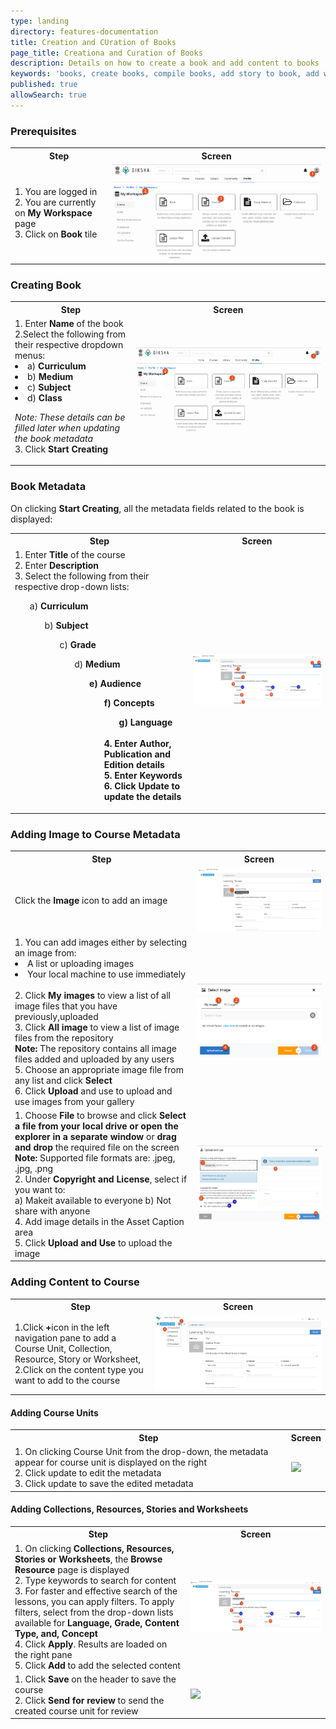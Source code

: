 ```yaml
---
type: landing
directory: features-documentation
title: Creation and CUration of Books
page_title: Creationa and Curation of Books
description: Details on how to create a book and add content to books
keywords: 'books, create books, compile books, add story to book, add worksheets'
published: true
allowSearch: true
---
```


### Prerequisites
<table>
  <tr>
    <th>Step</th>
    <th>Screen</th>
  </tr>
  <tr>
    <td>1. You are logged in <br>2. You are currently on <strong>My Workspace</strong> page <br>3. Click on <strong>Book</strong> tile
       </td>
      <td><img src="pages/features-documentation/images/course_workspace.png"></td>
  </tr>
  </table>
  
 ### Creating Book
 <table>
  <tr>
    <th>Step</th>
    <th>Screen</th>
  </tr>
  <tr>
    <td>1. Enter <strong>Name</strong> of the book <br>2.Select the following from their respective dropdown menus: <li>a) <strong>Curriculum</strong> <li>b) <strong>Medium</strong> <li>c) <strong>Subject</strong> <li>d) <strong>Class</strong>
      
*Note: These details can be filled later when updating the book metadata* 
<br>3. Click <strong>Start Creating</strong>
       </td>
      <td><img src="pages/features-documentation/images/course_workspace.png"></td>
  </tr>
  </table>
  
  ### Book Metadata
  On clicking <strong>Start Creating</strong>, all the metadata fields related to the book is displayed:
<table>
  <tr>
    <th>Step</th>
    <th>Screen</th>
  </tr>
  <tr>
    <td>1. Enter <strong>Title</strong> of the course <br>2. Enter <strong>Description</strong> <br>3. Select the following from their respective drop-down lists: <ol>a) <strong>Curriculum</strong> <ol>b) <strong>Subject</strong> <ol>c) <strong>Grade</strong> <ol>d) <strong>Medium<strong> <ol>e) <strong>Audience</strong> <ol>f) <strong>Concepts</strong> <ol>g) <strong>Language</strong></ol> <br>4. Enter <strong>Author</strong>, <strong>Publication</strong> and <strong>Edition</strong> details <br>5. Enter <strong>Keywords</strong> <br>6. Click <strong>Update</strong> to update the details
    </td>
    <td><img src="pages/features-documentation/images/course_metadataupdate.png"></td>
  </tr>
  </table>

### Adding Image to Course Metadata

<table>
  <tr>
    <th>Step</th>
    <th>Screen</th>
  </tr>
  <tr>
    <td>Click the <strong>Image</strong> icon to add an image</td>
    <td><img src="pages/features-documentation/images/course_imageicon.png"></td>
  </tr>
  <tr>
    <td>1. You can add images either by selecting an image from:<br>
      <li>A list or uploading images</li>
      <li>Your local machine to use immediately</li>
      <br>2. Click <strong>My images</strong> to view a list of all image files that you have previously,uploaded <br>3. Click <strong>All image</strong> to view a list of image files from the repository 
      <br><strong>Note:</strong> The repository contains all image files added and uploaded by any users 
      <br>5. Choose an appropriate image file from any list and click <strong>Select</strong><br>6. Click <strong>Upload</strong> and use to upload and use images from your gallery
    </td>
    <td><img src="pages/features-documentation/images/course_selectimage.png"></td>
  </tr>
  <tr>
      <td>1. Choose <strong>File</strong> to browse and click <strong>Select a file from your local drive or open the explorer in a separate window</strong> or <strong>drag and drop</strong> the required file on the screen <br><strong>Note:</strong> Supported file formats are: .jpeg, .jpg, .png <br>2. Under <strong>Copyright and License</strong>, select if you want to: <br>
      a) Makeit available to everyone
      b) Not share with anyone
      <br>4. Add image details in the Asset Caption area <br>5. Click <strong>Upload and Use</strong> to upload the image
      </td>
    <td><img src="pages/features-documentation/images/course_uploadimage.png"></td>
  </tr>
</table>

### Adding Content to Course
<table>
  <tr>
    <th>Step</th>
    <th>Screen</th>
  </tr>
  <tr>
    <td>1.Click <strong>+</strong>icon in the left navigation pane to add a Course Unit, Collection, Resource, Story or Worksheet,<br>2.Click on the content type you want to add to the course</td>
    <td><img src="pages/features-documentation/images/course_addingresource.png"></td>
  </tr>
  </tr>
</table>

#### Adding Course Units

<table>
  <tr>
    <th>Step</th>
    <th>Screen</th>
  </tr>
  <tr>
    <td>1. On clicking Course Unit from the drop-down, the metadata appear for course unit is displayed on the right <br>2. Click update to edit the metadata <br>3. Click update to save the edited metadata</td>
    <td><img src="pages/features-doc/image/.png"></td>
  </tr>
</table>

#### Adding Collections, Resources, Stories and Worksheets

<table>
  <tr>
    <th>Step</th>
    <th>Screen</th>
  </tr>
  <tr>
    <td>1. On clicking <strong>Collections, Resources, Stories or Worksheets</strong>, the <strong>Browse Resource</strong> page is displayed <br>2. Type keywords to search for content <br>3. For faster and effective search of the lessons, you can apply filters. To apply filters, select from the drop-down lists available for <strong>Language, Grade, Content Type, and, Concept</strong>
 <br>4. Click <strong>Apply</strong>. Results are loaded on the right pane  <br>5. Click <strong>Add</strong> to add the selected content
    </td>
    <td><img src="pages/features-documentation/images/course_metadataupdate.png"></td>
  </tr>
  </tr>
  <tr>
    <td>1. Click <strong>Save</strong> on the header to save the course <br>2. Click <strong>Send for review</strong> to send the created course unit for review
    </td>
    <td><img src="pages/features-documentation/images/course_sendingfreview.png"></td>
  </tr>    
  </table>
